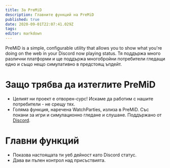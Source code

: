 ```yaml
---
title: За PreMiD
description: Главните функций на PreMiD
published: true
date: 2020-09-01T22:07:41.029Z
tags:
editor: markdown
---
```


PreMiD is a simple, configurable utility that allows you to show what you're doing on the web in your Discord now playing status. Тя поддържа много различни платформи и ще поддържа многобройни потребители гледащи едно и също нещо симулативно в предстоящ ъпдейт.

# Защо трябва да изтеглите PreMiD
- Целият ни проект е отворен-сурс! Искаме да работим с нашите потребители - не срещу тях.
- Голяма функция, наречена WatchParties, излиза в PreMiD. Със покани за игри и симулационно гледане и слушане. Поддържано от [Discord](https://discordapp.com/).

# Главни функций
- Показва настоящата ти уеб дейност като Discord статус.
- Дава ви пълен контрол над присъствията.
